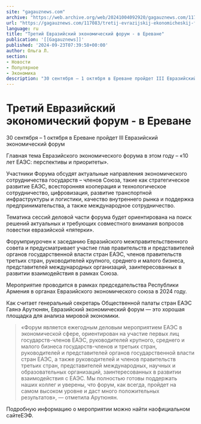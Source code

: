 ```yaml
---
site: "gagauznews.com"
archive: "https://web.archive.org/web/20241004092920/gagauznews.com/117083/tretij-evrazijskij-ekonomicheskij-forum-v-erevane.html"
url: "https://gagauznews.com/117083/tretij-evrazijskij-ekonomicheskij-forum-v-erevane.html"
language: ru
title: "Третий Евразийский экономический форум - в Ереване"
publication: '[[Gagauznews]]'
published: '2024-09-23T07:39:58+00:00'
author: Ольга Л.
section:
- Новости
- Популярное
- Экономика
description: "30 сентября – 1 октября в Ереване пройдет III Евразийский экономический форум Главная тема Евразийского экономического форума в этом году – «10 лет ЕАЭС: перспективы и приоритеты». Участники Форума обсудят актуальные направления экономического сотрудничества государств – членов Союза, такие как стратегическое развитие ЕАЭС, всесторонняя кооперация и технологическое сотрудничество, цифровизация, развитие транспортной инфраструктуры и логистики, качество внутреннего рынка и поддержка предпринимательства, а также международное сотрудничество. Тематика сессий деловой части форума будет ориентирована на поиск решений актуальных и требующих совместного внимания вопросов повестки евразийской «пятерки». Форум приурочен к заседанию Евразийского межправительственного совета и предусматривает участие глав правительств и представителей органов государственной власти […]"
---
```


# Третий Евразийский экономический форум - в Ереване

30 сентября – 1 октября в Ереване пройдет III Евразийский экономический форум

Главная тема Евразийского экономического форума в этом году – «10 лет ЕАЭС: перспективы и приоритеты».

Участники Форума обсудят актуальные направления экономического сотрудничества государств – членов Союза, такие как стратегическое развитие ЕАЭС, всесторонняя кооперация и технологическое сотрудничество, цифровизация, развитие транспортной инфраструктуры и логистики, качество внутреннего рынка и поддержка предпринимательства, а также международное сотрудничество.

Тематика сессий деловой части форума будет ориентирована на поиск решений актуальных и требующих совместного внимания вопросов повестки евразийской «пятерки».

Форумприурочен к заседанию Евразийского межправительственного совета и предусматривает участие глав правительств и представителей органов государственной власти стран ЕАЭС, членов правительств третьих стран, руководителей крупного, среднего и малого бизнеса, представителей международных организаций, заинтересованных в развитии взаимодействия в рамках Союза.

Мероприятие проводится в рамках председательства Республики Армения в органах Евразийского экономического союза в 2024 году.

Как считает генеральный секретарь Общественной палаты стран ЕАЭС Гаянэ Арутюнян, Евразийский экономический форум — это хорошая площадка для анализа мировой экономики.

> «Форум является ежегодным деловым мероприятием ЕАЭС в экономической сфере, ориентирован на участие первых лиц государств-членов ЕАЭС, руководителей крупного, среднего и малого бизнеса государств-членов и третьих стран, руководителей и представителей органов государственной власти стран ЕАЭС, а также руководителей и членов правительств третьих стран, представителей международных, научных и образовательных организаций, заинтересованных в развитии взаимодействия с ЕАЭС. Мы полностью готовы поддержать наших коллег и уверены, что форум, как всегда, пройдет на самом высоком уровне и даст много положительных результатов», — отметила Арутюнян.

Подробную информацию о мероприятии можно найти наофициальном сайтеЕЭФ.